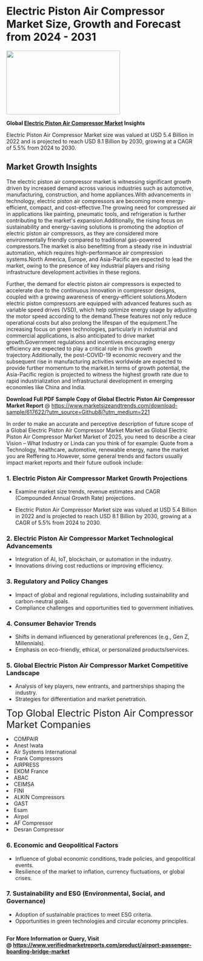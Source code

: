 <H1>Electric Piston Air Compressor Market Size, Growth and Forecast from 2024 - 2031</H1><img class="aligncenter size-medium wp-image-584254" src="https://thirdeyenews.in/wp-content/uploads/2024/09/Global-Market-Research-300x168.jpeg" alt="" width="300" height="168" /><p><strong>Global&nbsp;<a href="https://www.marketsizeandtrends.com/download-sample/617622/?utm_source=Github8j?utm_medium=221">Electric Piston Air Compressor Market</a> Insights</strong></p><p>Electric Piston Air Compressor Market size was valued at USD 5.4 Billion in 2022 and is projected to reach USD 8.1 Billion by 2030, growing at a CAGR of 5.5% from 2024 to 2030.</p><p><h2>Market Growth Insights</h2> <p>The electric piston air compressor market is witnessing significant growth driven by increased demand across various industries such as automotive, manufacturing, construction, and home appliances.With advancements in technology, electric piston air compressors are becoming more energy-efficient, compact, and cost-effective.The growing need for compressed air in applications like painting, pneumatic tools, and refrigeration is further contributing to the market's expansion.Additionally, the rising focus on sustainability and energy-saving solutions is promoting the adoption of electric piston air compressors, as they are considered more environmentally friendly compared to traditional gas-powered compressors.The market is also benefitting from a steady rise in industrial automation, which requires high-performance air compression systems.North America, Europe, and Asia-Pacific are expected to lead the market, owing to the presence of key industrial players and rising infrastructure development activities in these regions.</p> <p>Further, the demand for electric piston air compressors is expected to accelerate due to the continuous innovation in compressor designs, coupled with a growing awareness of energy-efficient solutions.Modern electric piston compressors are equipped with advanced features such as variable speed drives (VSD), which help optimize energy usage by adjusting the motor speed according to the demand.These features not only reduce operational costs but also prolong the lifespan of the equipment.The increasing focus on green technologies, particularly in industrial and commercial applications, is also anticipated to drive market growth.Government regulations and incentives encouraging energy efficiency are expected to play a critical role in this growth trajectory.Additionally, the post-COVID-19 economic recovery and the subsequent rise in manufacturing activities worldwide are expected to provide further momentum to the market.In terms of growth potential, the Asia-Pacific region is projected to witness the highest growth rate due to rapid industrialization and infrastructural development in emerging economies like China and India.</p> <p><span class=""><strong>Download Full PDF Sample Copy of Global Electric Piston Air Compressor Market Report</strong> @ <a href="https://www.marketsizeandtrends.com/download-sample/617622/?utm_source=Github8j?utm_medium=221" target="_blank">https://www.marketsizeandtrends.com/download-sample/617622/?utm_source=Github8j?utm_medium=221</a></span></p><p>In order to make an accurate and perceptive description of future scope of a Global&nbsp;Electric Piston Air Compressor Market Market as Global&nbsp;Electric Piston Air Compressor Market Market of 2025, you need to describe a clear Vision &ndash; What Industry or Linda can you think of for example: Quote from a Technology, healthcare, automotive, renewable energy, name the market you are Reffering to.However, some general trends and factors usually impact market reports and their future outlook include:</p><h3>1.&nbsp;<strong>Electric Piston Air Compressor Market Growth Projections</strong></h3><ul><li>Examine market size trends, revenue estimates and CAGR (Compounded Annual Growth Rate) projections.</li><li><p>Electric Piston Air Compressor Market size was valued at USD 5.4 Billion in 2022 and is projected to reach USD 8.1 Billion by 2030, growing at a CAGR of 5.5% from 2024 to 2030.</p></li></ul><h3>2.&nbsp;<strong>Electric Piston Air Compressor Market Technological Advancements</strong></h3><ul><li>Integration of AI, IoT, blockchain, or automation in the industry.</li><li>Innovations driving cost reductions or improving efficiency.</li></ul><h3>3.&nbsp;<strong>Regulatory and Policy Changes</strong></h3><ul><li>Impact of global and regional regulations, including sustainability and carbon-neutral goals.</li><li>Compliance challenges and opportunities tied to government initiatives.</li></ul><h3>4.&nbsp;<strong>Consumer Behavior Trends</strong></h3><ul><li>Shifts in demand influenced by generational preferences (e.g., Gen Z, Millennials).</li><li>Emphasis on eco-friendly, ethical, or personalized products/services.</li></ul><h3>5.&nbsp;<strong>Global Electric Piston Air Compressor Market Competitive Landscape</strong></h3><ul><li>Analysis of key players, new entrants, and partnerships shaping the industry.</li><li>Strategies for differentiation and market penetration.</li></ul><p data-pm-slice="1 1 []"><span style="color: inherit; font-family: inherit; font-size: 25px;">Top Global Electric Piston Air Compressor Market Companies</span></p><div class="" data-test-id=""><p><li>COMPAIR</li><li> Anest lwata</li><li> Air Systems International</li><li> Frank Compressors</li><li> AIRPRESS</li><li> EKOM France</li><li> ABAC</li><li> CEIMSA</li><li> FINI</li><li> ALKIN Compressors</li><li> GAST</li><li> Esam</li><li> Airpol</li><li> AF Compressor</li><li> Desran Compressor</li></p></div><h3>6.&nbsp;<strong>Economic and Geopolitical Factors</strong></h3><ul><li>Influence of global economic conditions, trade policies, and geopolitical events.</li><li>Resilience of the market to inflation, currency fluctuations, or global crises.</li></ul><h3>7.&nbsp;<strong>Sustainability and ESG (Environmental, Social, and Governance)</strong></h3><ul><li>Adoption of sustainable practices to meet ESG criteria.</li><li>Opportunities in green technologies and circular economy principles.</li></ul><h2><strong style="font-size: 14px;">For More Information or Query, Visit @&nbsp;</strong><a style="background-color: #ffffff; font-size: 14px;" href="https://www.marketsizeandtrends.com/report/electric-piston-air-compressor-market/" target="_blank">https://www.verifiedmarketreports.com/product/airport-passenger-boarding-bridge-market</a></h2>